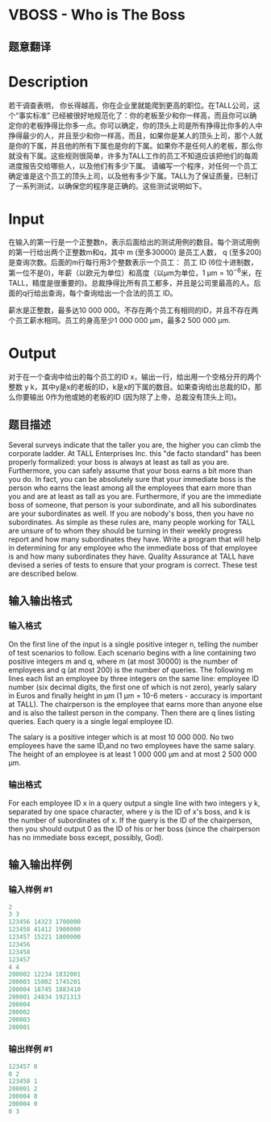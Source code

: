 # VBOSS - Who is The Boss

## 题意翻译

# Description

若干调查表明， 你长得越高，你在企业里就能爬到更高的职位。在TALL公司，这个“事实标准” 已经被很好地规范化了：你的老板至少和你一样高，而且你可以确定你的老板挣得比你多一点。你可以确定，你的顶头上司是所有挣得比你多的人中挣得最少的人，并且至少和你一样高，而且，如果你是某人的顶头上司，那个人就是你的下属，并且他的所有下属也是你的下属。如果你不是任何人的老板，那么你就没有下属。这些规则很简单，许多为TALL工作的员工不知道应该把他们的每周进度报告交给哪些人，以及他们有多少下属。 请编写一个程序，对任何一个员工确定谁是这个员工的顶头上司，以及他有多少下属。TALL为了保证质量，已制订了一系列测试，以确保您的程序是正确的。这些测试说明如下。

# Input

在输入的第一行是一个正整数n，表示后面给出的测试用例的数目。每个测试用例的第一行给出两个正整数m和q，其中 m (至多30000) 是员工人数， q (至多200) 是查询次数。后面的m行每行用3个整数表示一个员工： 员工 ID (6位十进制数，第一位不是0)，年薪（以欧元为单位）和高度（以μm为单位，1 μm = $10^{-6}$米，在TALL，精度是很重要的)。总裁挣得比所有员工都多，并且是公司里最高的人。后面的q行给出查询，每个查询给出一个合法的员工 ID。

薪水是正整数，最多达10 000 000。不存在两个员工有相同的ID，并且不存在两个员工薪水相同。员工的身高至少1 000 000 μm，最多2 500 000 μm.

# Output

对于在一个查询中给出的每个员工的ID x，输出一行，给出用一个空格分开的两个整数 y k，其中y是x的老板的ID，k是x的下属的数目。如果查询给出总裁的ID，那么你要输出 0作为他或她的老板的ID (因为除了上帝，总裁没有顶头上司)。

## 题目描述

Several surveys indicate that the taller you are, the higher you can climb the corporate ladder. At TALL Enterprises Inc. this "de facto standard" has been properly formalized: your boss is always at least as tall as you are. Furthermore, you can safely assume that your boss earns a bit more than you do. In fact, you can be absolutely sure that your immediate boss is the person who earns the least among all the employees that earn more than you and are at least as tall as you are. Furthermore, if you are the immediate boss of someone, that person is your subordinate, and all his subordinates are your subordinates as well. If you are nobody's boss, then you have no subordinates. As simple as these rules are, many people working for TALL are unsure of to whom they should be turning in their weekly progress report and how many subordinates they have. Write a program that will help in determining for any employee who the immediate boss of that employee is and how many subordinates they have. Quality Assurance at TALL have devised a series of tests to ensure that your program is correct. These test are described below.

## 输入输出格式

### 输入格式

On the first line of the input is a single positive integer n, telling the number of test scenarios to follow. Each scenario begins with a line containing two positive integers m and q, where m (at most 30000) is the number of employees and q (at most 200) is the number of queries. The following m lines each list an employee by three integers on the same line: employee ID number (six decimal digits, the first one of which is not zero), yearly salary in Euros and finally height in μm (1 μm = 10-6 meters - accuracy is important at TALL). The chairperson is the employee that earns more than anyone else and is also the tallest person in the company. Then there are q lines listing queries. Each query is a single legal employee ID.

The salary is a positive integer which is at most 10 000 000. No two employees have the same ID,and no two employees have the same salary. The height of an employee is at least 1 000 000 μm and at most 2 500 000 μm.

### 输出格式

For each employee ID x in a query output a single line with two integers y k, separated by one space character, where y is the ID of x's boss, and k is the number of subordinates of x. If the query is the ID of the chairperson, then you should output 0 as the ID of his or her boss (since the chairperson has no immediate boss except, possibly, God).

## 输入输出样例

### 输入样例 #1

```cpp
2
3 3
123456 14323 1700000
123458 41412 1900000
123457 15221 1800000
123456
123458
123457
4 4
200002 12234 1832001
200003 15002 1745201
200004 18745 1883410
200001 24834 1921313
200004
200002
200003
200001
```


### 输出样例 #1

```cpp
123457 0
0 2
123458 1
200001 2
200004 0
200004 0
0 3
```


